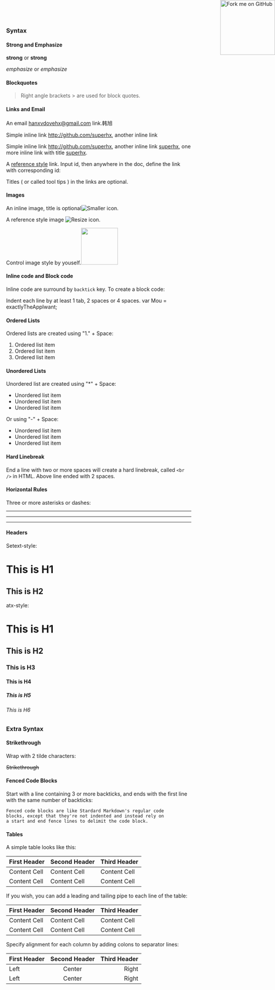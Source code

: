 ### Syntax

#### Strong and Emphasize

**strong** or __strong__

*emphasize* or _emphasize_

#### Blockquotes

> Right angle brackets > are used for block quotes.

#### Links and Email

An email <hanxvdovehx@gmail.com> link.韩旭

Simple inline link <http://github.com/superhx>, another inline link

Simple inline link <http://github.com/superhx>, another inline link [superhx](http://github.com/superhx), one more inline link with title [superhx](http://github.com/superhx "superhx's github").

A [reference style][superhx] link. Input id, then anywhere in the doc, define the link with corresponding id:

[superhx]: http://github.com/superhx "superhx's github"

Titles ( or called tool tips ) in the links are optional.

#### Images

An inline image, title is optional![Smaller icon](https://avatars2.githubusercontent.com/u/5719209?v=3&s=460 "Title here").

A reference style image ![Resize icon][2].

[2]: https://avatars2.githubusercontent.com/u/5719209?v=3&s=460 "Title here"

Control image style by youself.[<img src="https://avatars2.githubusercontent.com/u/5719209?v=3&s=460" width="100">](http://github.com/superhx)


#### Inline code and Block code

Inline code are surround by `backtick` key. To create a block code:

  Indent each line by at least 1 tab, 2 spaces or 4 spaces.
  var Mou = exactlyTheAppIwant;


####  Ordered Lists

Ordered lists are created using "1." + Space:

1. Ordered list item
2. Ordered list item
3. Ordered list item

#### Unordered Lists

Unordered list are created using "\*" + Space:

* Unordered list item
* Unordered list item
* Unordered list item

Or using "-" + Space:

- Unordered list item
- Unordered list item
- Unordered list item

#### Hard Linebreak

End a line with two or more spaces will create a hard linebreak, called `<br />` in HTML.
Above line ended with 2 spaces.

#### Horizontal Rules

Three or more asterisks or dashes:

***

---

-- - -

#### Headers

Setext-style:

This is H1
==========

This is H2
----------

atx-style:

# This is H1
## This is H2
### This is H3
#### This is H4
##### This is H5
###### This is H6


### Extra Syntax

#### Strikethrough

Wrap with 2 tilde characters:

~~Strikethrough~~


#### Fenced Code Blocks

Start with a line containing 3 or more backticks, and ends with the first line with the same number of backticks:

```
Fenced code blocks are like Stardard Markdown's regular code
blocks, except that they're not indented and instead rely on
a start and end fence lines to delimit the code block.
```

#### Tables

A simple table looks like this:

First Header | Second Header | Third Header
------------ | ------------- | ------------
Content Cell | Content Cell  | Content Cell
Content Cell | Content Cell  | Content Cell

If you wish, you can add a leading and tailing pipe to each line of the table:

| First Header | Second Header | Third Header |
| ------------ | ------------- | ------------ |
| Content Cell | Content Cell  | Content Cell |
| Content Cell | Content Cell  | Content Cell |

Specify alignment for each column by adding colons to separator lines:

First Header | Second Header | Third Header
:----------- | :-----------: | -----------:
Left         | Center        | Right
Left         | Center        | Right


<div><a href="https://github.com/superhx/markdown"><img style="position: absolute; top: 0; right: 0; border: 0; width: 149px; height: 149px;" src="http://aral.github.com/fork-me-on-github-retina-ribbons/right-graphite@2x.png" alt="Fork me on GitHub"></a></div>
